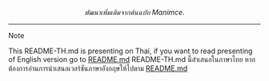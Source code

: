 <p align="center">
  <i>
    พัฒนาเพิ่มเติมจากต้นฉบับ Manimce.
  </i>
</p>
<hr/>

> [!NOTE]
> This README-TH.md is presenting on Thai, if you want to read presenting of English version go to [README.md](https://github.com/ApisitPhysics/Apisit-Engine/blob/main/README.md)
> README-TH.md นี้สำเสนอในภาษาไทย หากต้องการอ่านการนำเสนอเวอร์ชันภาษาอังกฤษให้ไปตาม [README.md](https://github.com/ApisitPhysics/Apisit-Engine/blob/main/README.md)
